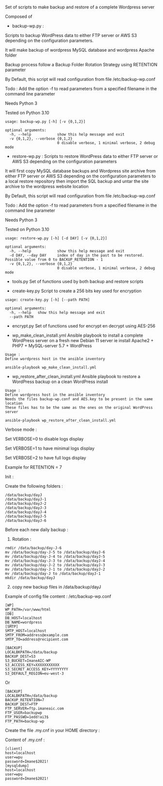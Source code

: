 Set of scripts to make backup and restore of a complete Wordpress server

Composed of

- backup-wp.py :

Scripts to backup WordPress data to either FTP server or AWS S3 depending on the configuration parameters.

It will make backup of wordpress MySQL database and wordpress Apache folder

Backup process follow a Backup Folder Rotation Strategy using RETENTION parameter

By Default, this script will read configuration from file /etc/backup-wp.conf

Todo : Add the option -f to read parameters from a specified filename in the command line parameter

Needs Python 3

Tested on Python 3.10
```
usage: backup-wp.py [-h] [-v {0,1,2}]

optional arguments:
  -h, --help            show this help message and exit
  -v {0,1,2}, --verbose {0,1,2}
                        0 disable verbose, 1 minimal verbose, 2 debug mode

```
- restore-wp.py :
Scripts to restore WordPress data to either FTP server or AWS S3 depending on the configuration parameters

It will first copy MySQL database backups and Wordpress site archive from either FTP server or AWS S3 depending on the configuration parameters to a local restore repository then import the SQL backup and untar the site archive to the wordpress website location

By Default, this script will read configuration from file /etc/backup-wp.conf

Todo : Add the option -f to read parameters from a specified filename in the command line parameter

Needs Python 3

Tested on Python 3.10
```
usage: restore-wp.py [-h] [-d DAY] [-v {0,1,2}]

optional arguments:
  -h, --help            show this help message and exit
  -d DAY, --day DAY     index of day in the past to be restored. Possible value from 0 to BACKUP_RETENTION - 1
  -v {0,1,2}, --verbose {0,1,2}
                        0 disable verbose, 1 minimal verbose, 2 debug mode
```
- tools.py
Set of functions used by both backup and restore scripts

- create-key.py
Script to create a 256 bits key used for encryption
```
usage: create-key.py [-h] [--path PATH]

optional arguments:
  -h, --help   show this help message and exit
  --path PATH
```
- encrypt.py
Set of functions used for encrypt en decrypt using AES-256

- wp_make_clean_install.yml
Ansible playbook to install a complete WordPress server on a fresh new Debian 11 server
ie install Apache2 + PHP7 + MySQL-server 5.7 + WordPress

```
Usage :
Define wordpress host in the ansible inventory

ansible-playbook wp_make_clean_install.yml
```

- wp_restore_after_clean_install.yml
Ansible playbook to restore a WordPress backup on a clean WordPress install

```
Usage :
Define wordpress host in the ansible inventory
Needs the files backup-wp.conf and AES.key to be present in the same location
These files has to be the same as the ones on the original WordPress server

ansible-playbook wp_restore_after_clean_install.yml
```

Verbose mode :

Set VERBOSE=0 to disable logs display

Set VERBOSE=1 to have minimal logs display

Set VERBOSE=2 to have full logs display

Example for RETENTION = 7

Init :

Create the following folders :
```
/data/backup/dayJ
/data/backup/dayJ-1
/data/backup/dayJ-2
/data/backup/dayJ-3
/data/backup/dayJ-4
/data/backup/dayJ-5
/data/backup/dayJ-6
```
Before each new daily backup  :

1) Rotation :
```
rmdir /data/backup/day-J-6
mv /data/backup/day-J-5 to /data/backup/dayJ-6
mv /data/backup/day-J-4 to /data/backup/dayJ-5
mv /data/backup/day-J-3 to /data/backup/dayJ-4
mv /data/backup/day-J-2 to /data/backup/dayJ-3
mv /data/backup/day-J-1 to /data/backup/dayJ-2
mv /data/backup/day-J to /data/backup/dayJ-1
mkdir /data/backup/dayJ
```
2) copy new backup files in /data/backup/dayJ


Example of config file content : /etc/backup-wp.conf
```
[WP]
WP_PATH=/var/www/html
[DB]
DB_HOST=localhost
DB_NAME=wordpress
[SMTP]
SMTP_HOST=localhost
SMTP_FROM=address@example.com
SMTP_TO=address@recipient.com

[BACKUP]
LOCALBKPATH=/data/backup
BACKUP_DEST=S3
S3_BUCKET=ImaneAIC-WP
S3_ACCESS_KEY=XXXXXXXXXXX
S3_SECRET_ACCESS_KEY=YYYYYYYY
S3_DEFAULT_REGION=eu-west-3
```
Or
```
[BACKUP]
LOCALBKPATH=/data/backup
BACKUP_RETENTION=7
BACKUP_DEST=FTP
FTP_SERVER=ftp.imaneaic.com
FTP_USER=backupwp
FTP_PASSWD=1edd!ai3$
FTP_PATH=backup-wp
```

Create the file .my.cnf in your HOME directory :

Content of .my.cnf :
```
[client]
host=localhost
user=wpu
password=Imane$2021!
[mysqldump]
host=localhost
user=wpu
password=Imane$2021!
```